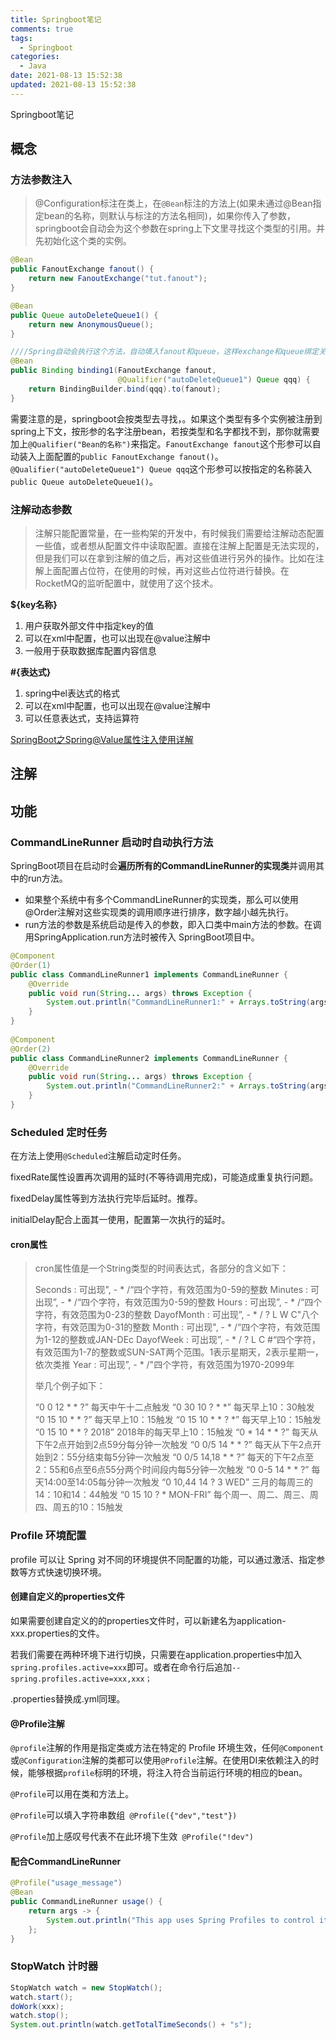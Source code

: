 ```yaml
---
title: Springboot笔记
comments: true
tags:
  - Springboot
categories:
  - Java
date: 2021-08-13 15:52:38
updated: 2021-08-13 15:52:38
---
```


Springboot笔记

<!--more-->

## 概念

### 方法参数注入

> @Configuration标注在类上，在`@Bean`标注的方法上(如果未通过@Bean指定bean的名称，则默认与标注的方法名相同)，如果你传入了参数，springboot会自动会为这个参数在spring上下文里寻找这个类型的引用。并先初始化这个类的实例。

```java
@Bean
public FanoutExchange fanout() {
    return new FanoutExchange("tut.fanout");
}

@Bean
public Queue autoDeleteQueue1() {
    return new AnonymousQueue();
}

////Spring自动会执行这个方法，自动填入fanout和queue，这样exchange和queue绑定关系就建成了，并不需要使用这个bean。所以后面直接用fanout就可以了。
@Bean
public Binding binding1(FanoutExchange fanout,
                        @Qualifier("autoDeleteQueue1") Queue qqq) {
    return BindingBuilder.bind(qqq).to(fanout);
}
```

需要注意的是，springboot会按类型去寻找，。如果这个类型有多个实例被注册到spring上下文，按形参的名字注册bean，若按类型和名字都找不到，那你就需要加上`@Qualifier("Bean的名称")`来指定。`FanoutExchange fanout`这个形参可以自动装入上面配置的`public FanoutExchange fanout()`。`@Qualifier("autoDeleteQueue1") Queue qqq`这个形参可以按指定的名称装入`public Queue autoDeleteQueue1()`。

### 注解动态参数

>注解只能配置常量，在一些构架的开发中，有时候我们需要给注解动态配置一些值，或者想从配置文件中读取配置。直接在注解上配置是无法实现的，但是我们可以在拿到注解的值之后，再对这些值进行另外的操作。比如在注解上面配置占位符，在使用的时候，再对这些占位符进行替换。在RocketMQ的监听配置中，就使用了这个技术。

**${key名称}**

1. 用户获取外部文件中指定key的值
2. 可以在xml中配置，也可以出现在@value注解中
3. 一般用于获取数据库配置内容信息

**#{表达式}**

1. spring中el表达式的格式
2. 可以在xml中配置，也可以出现在@value注解中
3. 可以任意表达式，支持运算符

[SpringBoot之Spring@Value属性注入使用详解](https://zhuanlan.zhihu.com/p/99272510)



## 注解

## 功能

### CommandLineRunner 启动时自动执行方法

SpringBoot项目在启动时会**遍历所有的CommandLineRunner的实现类**并调用其中的run方法。

- 如果整个系统中有多个CommandLineRunner的实现类，那么可以使用@Order注解对这些实现类的调用顺序进行排序，数字越小越先执行。
- run方法的参数是系统启动是传入的参数，即入口类中main方法的参数。在调用SpringApplication.run方法时被传入 SpringBoot项目中。

```java
@Component
@Order(1)
public class CommandLineRunner1 implements CommandLineRunner {
    @Override
    public void run(String... args) throws Exception {
        System.out.println("CommandLineRunner1:" + Arrays.toString(args));
    }
}
 
@Component
@Order(2)
public class CommandLineRunner2 implements CommandLineRunner {
    @Override
    public void run(String... args) throws Exception {
        System.out.println("CommandLineRunner2:" + Arrays.toString(args));
    }
}
```

### Scheduled 定时任务

在方法上使用`@Scheduled`注解启动定时任务。

fixedRate属性设置再次调用的延时(不等待调用完成)，可能造成重复执行问题。

fixedDelay属性等到方法执行完毕后延时。推荐。

initialDelay配合上面其一使用，配置第一次执行的延时。

#### cron属性

> cron属性值是一个String类型的时间表达式，各部分的含义如下：
>
> Seconds : 可出现", - * /“四个字符，有效范围为0-59的整数
> Minutes : 可出现”, - * /“四个字符，有效范围为0-59的整数
> Hours : 可出现”, - * /“四个字符，有效范围为0-23的整数
> DayofMonth : 可出现”, - * / ? L W C"八个字符，有效范围为0-31的整数
> Month : 可出现", - * /“四个字符，有效范围为1-12的整数或JAN-DEc
> DayofWeek : 可出现”, - * / ? L C #“四个字符，有效范围为1-7的整数或SUN-SAT两个范围。1表示星期天，2表示星期一，依次类推
> Year : 可出现”, - * /"四个字符，有效范围为1970-2099年
>
> 举几个例子如下：
>
> “0 0 12 * * ?” 每天中午十二点触发
> “0 30 10 ? * *” 每天早上10：30触发
> “0 15 10 * * ?” 每天早上10：15触发
> “0 15 10 * * ? *” 每天早上10：15触发
> “0 15 10 * * ? 2018” 2018年的每天早上10：15触发
> “0 * 14 * * ?” 每天从下午2点开始到2点59分每分钟一次触发
> “0 0/5 14 * * ?” 每天从下午2点开始到2：55分结束每5分钟一次触发
> “0 0/5 14,18 * * ?” 每天的下午2点至2：55和6点至6点55分两个时间段内每5分钟一次触发
> “0 0-5 14 * * ?” 每天14:00至14:05每分钟一次触发
> “0 10,44 14 ? 3 WED” 三月的每周三的14：10和14：44触发
> “0 15 10 ? * MON-FRI” 每个周一、周二、周三、周四、周五的10：15触发



### Profile 环境配置

profile 可以让 Spring 对不同的环境提供不同配置的功能，可以通过激活、指定参数等方式快速切换环境。

#### 创建自定义的properties文件

如果需要创建自定义的的properties文件时，可以新建名为application-xxx.properties的文件。

若我们需要在两种环境下进行切换，只需要在application.properties中加入`spring.profiles.active=xxx`即可。或者在命令行后追加`--spring.profiles.active=xxx,xxx；`

.properties替换成.yml同理。

#### @Profile注解

`@profile`注解的作用是指定类或方法在特定的 Profile 环境生效，任何`@Component`或`@Configuration`注解的类都可以使用`@Profile`注解。在使用DI来依赖注入的时候，能够根据`profile`标明的环境，将注入符合当前运行环境的相应的bean。

`@Profile`可以用在类和方法上。

`@Profile`可以填入字符串数组` @Profile({"dev","test"})`

`@Profile`加上感叹号代表不在此环境下生效` @Profile("!dev")`

#### 配合CommandLineRunner

```java
@Profile("usage_message")
@Bean
public CommandLineRunner usage() {
    return args -> {
        System.out.println("This app uses Spring Profiles to control its behavior.\n");
    };
}
```

### StopWatch 计时器

```java
StopWatch watch = new StopWatch();
watch.start();
doWork(xxx);
watch.stop();
System.out.println(watch.getTotalTimeSeconds() + "s");
```




